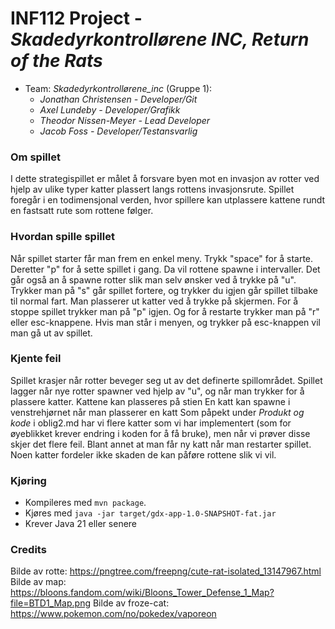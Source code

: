 # INF112 Project - *Skadedyrkontrollørene INC, Return of the Rats*

* Team: *Skadedyrkontrollørene_inc* (Gruppe 1): 
    * *Jonathan Christensen - Developer/Git*
    * *Axel Lundeby - Developer/Grafikk*
    * *Theodor Nissen-Meyer - Lead Developer*
    * *Jacob Foss - Developer/Testansvarlig* 

### Om spillet
I dette strategispillet er målet å forsvare byen mot en invasjon av rotter ved hjelp av ulike typer katter plassert langs rottens invasjonsrute. Spillet foregår i en todimensjonal verden, hvor spillere kan utplassere kattene rundt en fastsatt rute som rottene følger. 

### Hvordan spille spillet
Når spillet starter får man frem en enkel meny. Trykk "space" for å starte. Deretter "p" for å sette spillet i gang. Da vil rottene spawne i intervaller. Det går også an å spawne rotter slik man selv ønsker ved å trykke på "u". Trykker man på "s" går spillet fortere, og trykker du igjen går spillet tilbake til normal fart. Man plasserer ut katter ved å trykke på skjermen. For å stoppe spillet trykker man på "p" igjen. Og for å restarte trykker man på "r" eller esc-knappene. Hvis man står i menyen, og trykker på esc-knappen vil man gå ut av spillet.

### Kjente feil
Spillet krasjer når rotter beveger seg ut av det definerte spillområdet.
Spillet lagger når nye rotter spawner ved hjelp av "u", og når man trykker for å plassere katter.
Kattene kan plasseres på stien
En katt kan spawne i venstrehjørnet når man plasserer en katt
Som påpekt under *Produkt og kode* i oblig2.md har vi flere katter som vi har implementert (som for øyeblikket krever endring i koden for å få bruke), men når vi prøver disse skjer det flere feil. Blant annet at man får ny katt når man restarter spillet. Noen katter fordeler ikke skaden de kan påføre rottene slik vi vil. 

### Kjøring
* Kompileres med `mvn package`.
* Kjøres med `java -jar target/gdx-app-1.0-SNAPSHOT-fat.jar`
* Krever Java 21 eller senere

### Credits
Bilde av rotte: https://pngtree.com/freepng/cute-rat-isolated_13147967.html
Bilde av map: https://bloons.fandom.com/wiki/Bloons_Tower_Defense_1_Map?file=BTD1_Map.png
Bilde av froze-cat: https://www.pokemon.com/no/pokedex/vaporeon
